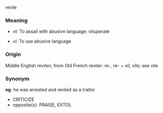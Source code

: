 revile
### Meaning
+ _vt_: To assail with abusive language; vituperate

+ _vi_: To use abusive language

### Origin

Middle English revilen, from Old French reviler: re-, re- + vil, vile; see vile

### Synonym

__eg__: he was arrested and reviled as a traitor

+ CRITICIZE
+ opposite(s): PRAISE, EXTOL


